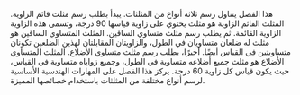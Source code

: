 هذا الفصل يتناول رسم ثلاثة أنواع من المثلثات. يبدأ بطلب رسم مثلث قائم الزاوية. المثلث القائم الزاوية هو مثلث يحتوي على زاوية قياسها 90 درجة، وتسمى هذه الزاوية الزاوية القائمة.  ثم يطلب رسم مثلث متساوي الساقين. المثلث المتساوي الساقين هو مثلث له ضلعان متساويان في الطول، والزاويتان المقابلتان لهذين الضلعين تكونان متساويتين في القياس أيضًا. أخيرًا، يطلب رسم مثلث متساوي الأضلاع. المثلث المتساوي الأضلاع هو مثلث جميع أضلاعه متساوية في الطول، وجميع زواياه متساوية في القياس، حيث يكون قياس كل زاوية 60 درجة. يركز هذا الفصل على المهارات الهندسية الأساسية لرسم أنواع مختلفة من المثلثات باستخدام خصائصها المميزة.